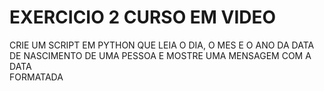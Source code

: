 # EXERCICIO 2 CURSO EM VIDEO

CRIE UM SCRIPT EM PYTHON QUE LEIA O DIA, O MES E O ANO DA DATA \
DE NASCIMENTO DE UMA PESSOA E MOSTRE UMA MENSAGEM COM A DATA\
FORMATADA
